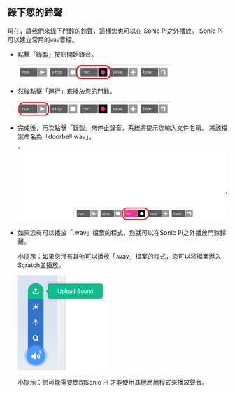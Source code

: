 ## 錄下您的鈴聲

現在，讓我們來錄下門鈴的鈴聲，這樣您也可以在 Sonic Pi之外播放。 Sonic Pi可以建立常用的` wav `音檔。

+ 點擊「錄製」按鈕開始錄音。
    
    ![截圖](images/tune-record.png)

+ 然後點擊「運行」來播放您的門鈴。
    
    ![截圖](images/tune-run.png)

+ 完成後，再次點擊「錄製」來停止錄音，系統將提示您輸入文件名稱。 將該檔案命名為「doorbell.wav」。
    
    ![截圖](images/tune-record-stop.png)

+ 如果您有可以播放「.wav」檔案的程式，您就可以在Sonic Pi之外播放門鈴鈴聲。
    
    小提示：如果您沒有其他可以播放「.wav」檔案的程式，您可以將檔案導入Scratch並播放。
    
    ![截圖](images/scratch-upload.png)
    
    小提示：您可能需要關閉Sonic Pi 才能使用其他應用程式來播放聲音。
